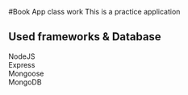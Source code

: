 #Book App class work
This is a practice application 
## Used frameworks & Database
NodeJS  
Express  
Mongoose  
MongoDB  

